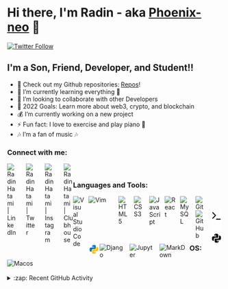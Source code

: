 # Hi there, I'm Radin - aka [Phoenix-neo][linkedin] 👋 

[![Twitter Follow](https://img.shields.io/twitter/follow/ra100din?color=1DA1F2&logo=twitter&style=for-the-badge)](https://twitter.com/intent/follow?original_referer=https%3A%2F%2Fgithub.com%2Fra100din&screen_name=ra100din)



## I'm a Son, Friend, Developer, and Student!!

- 🔭 Check out my Github repositories: [Repos][github]!
- 🌱 I’m currently learning everything 🤣
- 👯 I’m looking to collaborate with other Developers
- 🥅 2022 Goals: Learn more about web3, crypto, and blockchain
- 💰 I’m currently working on a new project 
- ⚡ Fun fact: I love to exercise and play piano 🎹
- 🎶 I’m a fan of music 🎶
### Connect with me:

[<img align="left" alt="Radin Hatami | LinkedIn" width="22px" src="https://cdn.jsdelivr.net/npm/simple-icons@v3/icons/linkedin.svg" />][linkedin]
[<img align="left" alt="Radin Hatami | LinkedIn" width="22px" src="./img/linkedin-dark.svg" />][linkedin]
[<img align="left" alt="Radin Hatami | Twitter" width="22px" src="https://cdn.jsdelivr.net/npm/simple-icons@v3/icons/twitter.svg" />][twitter]
[<img align="left" alt="Radin Hatami | Twitter" width="22px" src="./img/twitter-dark.svg" />][twitter]
[<img align="left" alt="Radin Hatami | Instagram" width="22px" src="https://cdn.jsdelivr.net/npm/simple-icons@v3/icons/instagram.svg" />][instagram]
[<img align="left" alt="Radin Hatami | Instagram" width="22px" src="./img/instagram-dark.svg" />][instagram]
[<img align="left" alt="Radin Hatami | Clubhouse" width="22px" src="https://cdn.jsdelivr.net/npm/simple-icons@v3/icons/clubhouse.svg" />][clubhouse]
<br />

### Languages and Tools:

<img align="left" alt="Visual Studio Code" width="26px" src="https://cdn.jsdelivr.net/gh/devicons/devicon/icons/vscode/vscode-original.svg" style="padding-right:10px;" />
<img align="left" alt="Vim" width="60px" src="https://img.shields.io/badge/VIM-%2311AB00.svg?&style=for-the-badge&logo=vim&logoColor=white" style="padding-right:10px;" />
<img align="left" alt="HTML5" width="26px" src="https://cdn.jsdelivr.net/gh/devicons/devicon/icons/html5/html5-original.svg" style="padding-right:10px;" />
<img align="left" alt="CSS3" width="26px" src="https://cdn.jsdelivr.net/gh/devicons/devicon/icons/css3/css3-original.svg" style="padding-right:10px;" />
<img align="left" alt="JavaScript" width="26px" src="https://cdn.jsdelivr.net/gh/devicons/devicon/icons/javascript/javascript-original.svg" style="padding-right:10px;" />
<img align="left" alt="React" width="26px" src="https://cdn.jsdelivr.net/gh/devicons/devicon/icons/react/react-original.svg" style="padding-right:10px;" />
<img align="left" alt="MySQL" width="26px" src="https://cdn.jsdelivr.net/gh/devicons/devicon/icons/mysql/mysql-original.svg" style="padding-right:10px;" />
<img align="left" alt="Git" width="26px" src="https://cdn.jsdelivr.net/gh/devicons/devicon/icons/git/git-original.svg" style="padding-right:10px;" />
<img align="left" alt="GitHub" width="26px" src="https://user-images.githubusercontent.com/3369400/139447912-e0f43f33-6d9f-45f8-be46-2df5bbc91289.png" style="padding-right:10px;" />
<img align="left" alt="Terminal" width="26px" src="./img/terminal-light.svg" />
<img align="left" alt="Terminal" width="26px" src="./img/terminal-dark.svg" />
<img align="left" alt="Python" width="26px" src="./img/python-dark.svg" />
<img align="left" alt="Python" width="26px" src="./img/python-light.svg" />
<img align="left" alt="Django" width="60px" src="https://img.shields.io/badge/Django-092E20?style=for-the-badge&logo=django&logoColor=green" style="padding-right:10px;" />
<img align="left" alt="Jupyter" width="60px" src="https://img.shields.io/badge/Jupyter-F37626.svg?&style=for-the-badge&logo=Jupyter&logoColor=white" style="padding-right:10px;" />
<img align="left" alt="MarkDown" width="60px" src="https://img.shields.io/badge/Markdown-000000?style=for-the-badge&logo=markdown&logoColor=white" style="padding-right:10px;" />
<br />
<br />

###  OS:
<img align="left" alt="Macos" width="70px" src="https://img.shields.io/badge/mac%20os-000000?style=for-the-badge&logo=apple&logoColor=white" style="padding-right:10px;" />

<br />
<br />

<details>
  <summary>:zap: Recent GitHub Activity</summary>
  
<!--START_SECTION:activity-->
1. ❌ Closed PR 
2. 💪 Opened PR 
3. 🗣 Commented on 
4. 🎉 Merged PR 
<!--END_SECTION:activity-->


<details>
  <summary>:zap: GitHub Stats</summary>

  <img align="left" alt="Radin Hatami's GitHub Stats" src="https://github-readme-stats.vercel.app/api?username=Phoenix-neo&show_icons=true&hide_border=false&title_color=ff652f&icon_color=FFE400&bg_color=09131B&text_color=ffffff&border_color=0c1a25" />
  <br />
  <img align="left" alt="Radin Hatami's GitHub Stats" src="https://github-profile-summary-cards.vercel.app/api/cards/profile-details?username=Phoenix-neo&theme=vue" />
  <br />
  <br />
  <strong>VisitorsCount:<strong/> <img align="left" alt="Radin Hatami's GitHub VisitorCount" src="https://profile-counter.glitch.me/Radin-Hatami/count.svg" />

</details>

[twitter]: https://twitter.com/ra100din
[instagram]: https://instagram.com/radinhtm
[linkedin]: https://www.linkedin.com/in/radin-hatami-9726a4120?originalSubdomain=ir 
[github]: https://github.com/Phoenix-neo?tab=repositories
[clubhouse]: https://www.clubhouse.com/@radinhm?utm_medium=ch_profile&utm_campaign=Lpzy3JlSRyVQUz4qk_pm1w-80712
